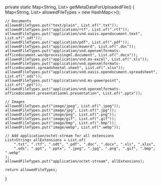 private static Map<String, List<String>> getMetaDataForUploadedFile() {
    Map<String, List<String>> allowedFileTypes = new HashMap<>();

    // Documents
    allowedFileTypes.put("text/plain", List.of(".txt"));
    allowedFileTypes.put("application/rtf", List.of(".rtf"));
    allowedFileTypes.put("application/vnd.oasis.opendocument.text", List.of(".odt"));
    allowedFileTypes.put("application/pdf", List.of(".pdf"));
    allowedFileTypes.put("application/msword", List.of(".doc"));
    allowedFileTypes.put("application/vnd.openxmlformats-officedocument.wordprocessingml.document", List.of(".docx"));
    allowedFileTypes.put("application/vnd.ms-excel", List.of(".xls"));
    allowedFileTypes.put("application/vnd.openxmlformats-officedocument.spreadsheetml.sheet", List.of(".xlsx"));
    allowedFileTypes.put("application/vnd.oasis.opendocument.spreadsheet", List.of(".ods"));
    allowedFileTypes.put("application/vnd.ms-powerpoint", List.of(".ppt"));
    allowedFileTypes.put("application/vnd.openxmlformats-officedocument.presentationml.presentation", List.of(".pptx"));
    
    // Images
    allowedFileTypes.put("image/jpeg", List.of(".jpeg"));
    allowedFileTypes.put("image/jpg", List.of(".jpg"));
    allowedFileTypes.put("image/png", List.of(".png"));
    allowedFileTypes.put("image/gif", List.of(".gif"));
    allowedFileTypes.put("image/bmp", List.of(".bmp"));
    allowedFileTypes.put("image/webp", List.of(".webp"));

    // Add application/octet-stream for all extensions
    List<String> allExtensions = List.of(
        ".txt", ".rtf", ".odt", ".pdf", ".doc", ".docx", ".xls", ".xlsx", 
        ".ods", ".ppt", ".pptx", ".jpeg", ".jpg", ".png", ".gif", ".bmp", ".webp"
    );
    allowedFileTypes.put("application/octet-stream", allExtensions);

    return allowedFileTypes;
}
